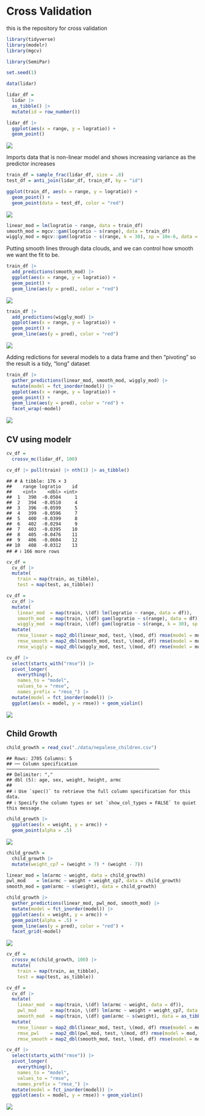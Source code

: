 Cross Validation
================

this is the repository for cross validation

``` r
library(tidyverse)
library(modelr)
library(mgcv)
```

``` r
library(SemiPar)

set.seed(1)
```

``` r
data(lidar)

lidar_df = 
  lidar |> 
  as_tibble() |>
  mutate(id = row_number())

lidar_df |> 
  ggplot(aes(x = range, y = logratio)) + 
  geom_point()
```

![](cross_validation_files/figure-gfm/unnamed-chunk-2-1.png)<!-- -->

Imports data that is non-linear model and shows increasing variance as
the predictor increases

``` r
train_df = sample_frac(lidar_df, size = .8)
test_df = anti_join(lidar_df, train_df, by = "id")

ggplot(train_df, aes(x = range, y = logratio)) + 
  geom_point() + 
  geom_point(data = test_df, color = "red")
```

![](cross_validation_files/figure-gfm/unnamed-chunk-3-1.png)<!-- -->

``` r
linear_mod = lm(logratio ~ range, data = train_df)
smooth_mod = mgcv::gam(logratio ~ s(range), data = train_df)
wiggly_mod = mgcv::gam(logratio ~ s(range, k = 30), sp = 10e-6, data = train_df)
```

Putting smooth lines through data clouds, and we can control how smooth
we want the fit to be.

``` r
train_df |> 
  add_predictions(smooth_mod) |> 
  ggplot(aes(x = range, y = logratio)) + 
  geom_point() + 
  geom_line(aes(y = pred), color = "red")
```

![](cross_validation_files/figure-gfm/unnamed-chunk-5-1.png)<!-- -->

``` r
train_df |> 
  add_predictions(wiggly_mod) |> 
  ggplot(aes(x = range, y = logratio)) + 
  geom_point() + 
  geom_line(aes(y = pred), color = "red")
```

![](cross_validation_files/figure-gfm/unnamed-chunk-6-1.png)<!-- -->

Adding redictions for several models to a data frame and then “pivoting”
so the result is a tidy, “long” dataset

``` r
train_df |> 
  gather_predictions(linear_mod, smooth_mod, wiggly_mod) |> 
  mutate(model = fct_inorder(model)) |> 
  ggplot(aes(x = range, y = logratio)) + 
  geom_point() + 
  geom_line(aes(y = pred), color = "red") + 
  facet_wrap(~model)
```

![](cross_validation_files/figure-gfm/unnamed-chunk-7-1.png)<!-- -->

## CV using modelr

``` r
cv_df = 
  crossv_mc(lidar_df, 100) 
```

``` r
cv_df |> pull(train) |> nth(1) |> as_tibble()
```

    ## # A tibble: 176 × 3
    ##    range logratio    id
    ##    <int>    <dbl> <int>
    ##  1   390  -0.0504     1
    ##  2   394  -0.0510     4
    ##  3   396  -0.0599     5
    ##  4   399  -0.0596     7
    ##  5   400  -0.0399     8
    ##  6   402  -0.0294     9
    ##  7   403  -0.0395    10
    ##  8   405  -0.0476    11
    ##  9   406  -0.0604    12
    ## 10   408  -0.0312    13
    ## # ℹ 166 more rows

``` r
cv_df =
  cv_df |> 
  mutate(
    train = map(train, as_tibble),
    test = map(test, as_tibble))
```

``` r
cv_df = 
  cv_df |> 
  mutate(
    linear_mod  = map(train, \(df) lm(logratio ~ range, data = df)),
    smooth_mod  = map(train, \(df) gam(logratio ~ s(range), data = df)),
    wiggly_mod  = map(train, \(df) gam(logratio ~ s(range, k = 30), sp = 10e-6, data = df))) |> 
  mutate(
    rmse_linear = map2_dbl(linear_mod, test, \(mod, df) rmse(model = mod, data = df)),
    rmse_smooth = map2_dbl(smooth_mod, test, \(mod, df) rmse(model = mod, data = df)),
    rmse_wiggly = map2_dbl(wiggly_mod, test, \(mod, df) rmse(model = mod, data = df)))
```

``` r
cv_df |> 
  select(starts_with("rmse")) |> 
  pivot_longer(
    everything(),
    names_to = "model", 
    values_to = "rmse",
    names_prefix = "rmse_") |> 
  mutate(model = fct_inorder(model)) |> 
  ggplot(aes(x = model, y = rmse)) + geom_violin()
```

![](cross_validation_files/figure-gfm/unnamed-chunk-12-1.png)<!-- -->

## Child Growth

``` r
child_growth = read_csv("./data/nepalese_children.csv")
```

    ## Rows: 2705 Columns: 5
    ## ── Column specification ────────────────────────────────────────────────────────
    ## Delimiter: ","
    ## dbl (5): age, sex, weight, height, armc
    ## 
    ## ℹ Use `spec()` to retrieve the full column specification for this data.
    ## ℹ Specify the column types or set `show_col_types = FALSE` to quiet this message.

``` r
child_growth |> 
  ggplot(aes(x = weight, y = armc)) + 
  geom_point(alpha = .5)
```

![](cross_validation_files/figure-gfm/unnamed-chunk-14-1.png)<!-- -->

``` r
child_growth =
  child_growth |> 
  mutate(weight_cp7 = (weight > 7) * (weight - 7))
```

``` r
linear_mod = lm(armc ~ weight, data = child_growth)
pwl_mod    = lm(armc ~ weight + weight_cp7, data = child_growth)
smooth_mod = gam(armc ~ s(weight), data = child_growth)
```

``` r
child_growth |> 
  gather_predictions(linear_mod, pwl_mod, smooth_mod) |> 
  mutate(model = fct_inorder(model)) |> 
  ggplot(aes(x = weight, y = armc)) + 
  geom_point(alpha = .5) +
  geom_line(aes(y = pred), color = "red") + 
  facet_grid(~model)
```

![](cross_validation_files/figure-gfm/unnamed-chunk-17-1.png)<!-- -->

``` r
cv_df =
  crossv_mc(child_growth, 100) |> 
  mutate(
    train = map(train, as_tibble),
    test = map(test, as_tibble))
```

``` r
cv_df = 
  cv_df |> 
  mutate(
    linear_mod  = map(train, \(df) lm(armc ~ weight, data = df)),
    pwl_mod     = map(train, \(df) lm(armc ~ weight + weight_cp7, data = df)),
    smooth_mod  = map(train, \(df) gam(armc ~ s(weight), data = as_tibble(df)))) |> 
  mutate(
    rmse_linear = map2_dbl(linear_mod, test, \(mod, df) rmse(model = mod, data = df)),
    rmse_pwl    = map2_dbl(pwl_mod, test, \(mod, df) rmse(model = mod, data = df)),
    rmse_smooth = map2_dbl(smooth_mod, test, \(mod, df) rmse(model = mod, data = df)))
```

``` r
cv_df |> 
  select(starts_with("rmse")) |> 
  pivot_longer(
    everything(),
    names_to = "model", 
    values_to = "rmse",
    names_prefix = "rmse_") |> 
  mutate(model = fct_inorder(model)) |> 
  ggplot(aes(x = model, y = rmse)) + geom_violin()
```

![](cross_validation_files/figure-gfm/unnamed-chunk-20-1.png)<!-- -->
